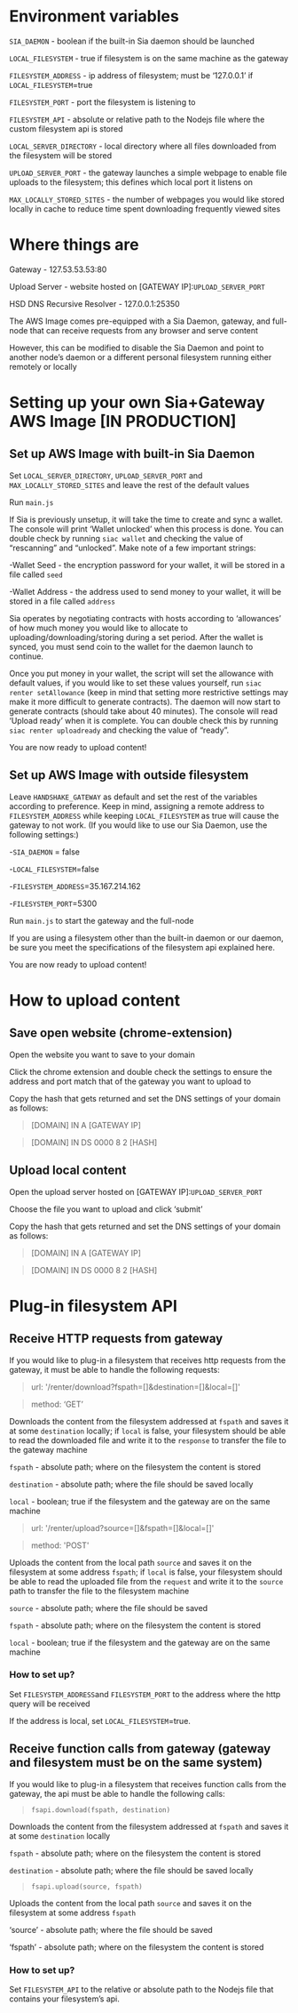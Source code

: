 # Environment variables

`SIA_DAEMON` - boolean if the built-in Sia daemon should be launched

`LOCAL_FILESYSTEM` - true if filesystem is on the same machine as the gateway

`FILESYSTEM_ADDRESS` - ip address of filesystem; must be ‘127.0.0.1’ if `LOCAL_FILESYSTEM`=true

`FILESYSTEM_PORT` - port the filesystem is listening to

`FILESYSTEM_API` - absolute or relative path to the Nodejs file where the custom filesystem api is stored

`LOCAL_SERVER_DIRECTORY` - local directory where all files downloaded from the filesystem will be stored

`UPLOAD_SERVER_PORT` - the gateway launches a simple webpage to enable file uploads to the filesystem; this defines which local port it listens on

`MAX_LOCALLY_STORED_SITES` - the number of webpages you would like stored locally in cache to reduce time spent downloading frequently viewed sites

# Where things are

Gateway - 127.53.53.53:80

Upload Server - website hosted on [GATEWAY IP]:`UPLOAD_SERVER_PORT`

HSD DNS Recursive Resolver - 127.0.0.1:25350

The AWS Image comes pre-equipped with a Sia Daemon, gateway, and full-node that can receive requests from any browser and serve content

However, this can be modified to disable the Sia Daemon and point to another node’s daemon or a different personal filesystem running either remotely or locally


# Setting up your own Sia+Gateway AWS Image [IN PRODUCTION]

## Set up AWS Image with built-in Sia Daemon 

Set `LOCAL_SERVER_DIRECTORY`, `UPLOAD_SERVER_PORT` and `MAX_LOCALLY_STORED_SITES` and leave the rest of the default values

Run `main.js`

If Sia is previously unsetup, it will take the time to create and sync a wallet. The console will print ‘Wallet unlocked’ when this process is done. You can double check by running `siac wallet` and checking the value of “rescanning” and “unlocked”. Make note of a few important strings:

-Wallet Seed - the encryption password for your wallet, it will be stored in a file called `seed`

-Wallet Address - the address used to send money to your wallet, it will be stored in a file called `address`

Sia operates by negotiating contracts with hosts according to ‘allowances’ of how much money you would like to allocate to uploading/downloading/storing during a set period. After the wallet is synced, you must send coin to the wallet for the daemon launch to continue.

Once you put money in your wallet, the script will set the allowance with default values, if you would like to set these values yourself, run `siac renter setAllowance` (keep in mind that setting more restrictive settings may make it more difficult to generate contracts). The daemon will now start to generate contracts (should take about 40 minutes). The console will read ‘Upload ready’ when it is complete. You can double check this by running `siac renter uploadready` and checking the value of “ready”. 

You are now ready to upload content!

## Set up AWS Image with outside filesystem

Leave `HANDSHAKE_GATEWAY` as default and set the rest of the variables according to preference. Keep in mind, assigning a remote address to `FILESYSTEM_ADDRESS` while keeping `LOCAL_FILESYSTEM` as true will cause the gateway to not work. (If you would like to use our Sia Daemon, use the following settings:)

-`SIA_DAEMON` = false

-`LOCAL_FILESYSTEM`=false

-`FILESYSTEM_ADDRESS`=35.167.214.162

-`FILESYSTEM_PORT`=5300

Run `main.js` to start the gateway and the full-node

If you are using a filesystem other than the built-in daemon or our daemon, be sure you meet the specifications of the filesystem api explained here.

You are now ready to upload content!


# How to upload content

## Save open website (chrome-extension)

Open the website you want to save to your domain

Click the chrome extension and double check the settings to ensure the address and port match that of the gateway you want to upload to

Copy the hash that gets returned and set the DNS settings of your domain as follows:

>[DOMAIN] IN A [GATEWAY IP]

>[DOMAIN] IN DS 0000 8 2 [HASH]


## Upload local content

Open the upload server hosted on [GATEWAY IP]:`UPLOAD_SERVER_PORT`

Choose the file you want to upload and click ‘submit’

Copy the hash that gets returned and set the DNS settings of your domain as follows:

>[DOMAIN] IN A [GATEWAY IP]

>[DOMAIN] IN DS 0000 8 2 [HASH]


# Plug-in filesystem API

## Receive HTTP requests from gateway

If you would like to plug-in a filesystem that receives http requests from the gateway, it must be able to handle the following requests:


>url: '/renter/download?fspath=[]&destination=[]&local=[]'

>method: ‘GET’

Downloads the content from the filesystem addressed at `fspath` and saves it at some `destination` locally; if `local` is false, your filesystem should be able to read the downloaded file and write it to the `response` to transfer the file to the gateway machine

`fspath` - absolute path; where on the filesystem the content is stored

`destination` - absolute path; where the file should be saved locally

`local` - boolean; true if the filesystem and the gateway are on the same machine


>url: '/renter/upload?source=[]&fspath=[]&local=[]'

>method: 'POST'

Uploads the content from the local path `source` and saves it on the filesystem at some address `fspath`; if `local` is false, your filesystem should be able to read the uploaded file from the `request` and write it to the `source` path to transfer the file to the filesystem machine

`source` - absolute path; where the file should be saved

`fspath` - absolute path; where on the filesystem the content is stored

`local` - boolean; true if the filesystem and the gateway are on the same machine

### How to set up?

Set `FILESYSTEM_ADDRESS`and `FILESYSTEM_PORT` to the address where the http query will be received

If the address is local, set `LOCAL_FILESYSTEM`=true.


## Receive function calls from gateway (gateway and filesystem must be on the same system)

If you would like to plug-in a filesystem that receives function calls from the gateway, the api must be able to handle the following calls:


>`fsapi.download(fspath, destination)`

Downloads the content from the filesystem addressed at `fspath` and saves it at some `destination` locally

`fspath` - absolute path; where on the filesystem the content is stored

`destination` - absolute path; where the file should be saved locally

>`fsapi.upload(source, fspath)`

Uploads the content from the local path `source` and saves it on the filesystem at some address `fspath`

‘source’ - absolute path; where the file should be saved

‘fspath’ - absolute path; where on the filesystem the content is stored

### How to set up?

Set `FILESYSTEM_API` to the relative or absolute path to the Nodejs file that contains your filesystem’s api.
